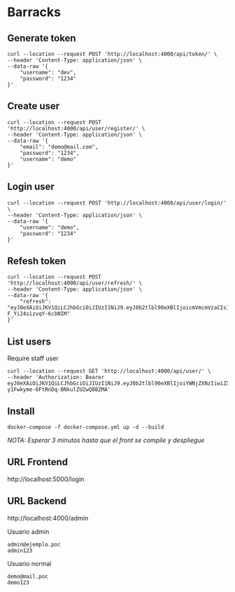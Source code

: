# Barracks


## Generate token
```
curl --location --request POST 'http://localhost:4000/api/token/' \
--header 'Content-Type: application/json' \
--data-raw '{
    "username": "dev",
    "password": "1234"
}'
```


## Create user

```
curl --location --request POST 'http://localhost:4000/api/user/register/' \
--header 'Content-Type: application/json' \
--data-raw '{
    "email": "demo@mail.com",
    "password": "1234",
    "username": "demo"
}'
```

## Login user
```
curl --location --request POST 'http://localhost:4000/api/user/login/' \
--header 'Content-Type: application/json' \
--data-raw '{
    "username": "demo",
    "password": "1234"
}'
```

## Refesh token

```
curl --location --request POST 'http://localhost:4000/api/user/refresh/' \
--header 'Content-Type: application/json' \
--data-raw '{
    "refresh": "eyJ0eXAiOiJKV1QiLCJhbGciOiJIUzI1NiJ9.eyJ0b2tlbl90eXBlIjoicmVmcmVzaCIsImV4cCI6MTYzNTM2MTAxNCwianRpIjoiNTAzNWUwMThiMTA4NGNhYzkzNGVlMzE5NmYwM2VlZjEiLCJ1c2VyX2lkIjo3fQ.tZbxJ2DvrsuL4qnIN1P1oDU-F_Yi24sizvqY-6cbNIM"
}'
```

## List users
Require staff user
```
curl --location --request GET 'http://localhost:4000/api/user/' \
--header 'Authorization: Bearer eyJ0eXAiOiJKV1QiLCJhbGciOiJIUzI1NiJ9.eyJ0b2tlbl90eXBlIjoiYWNjZXNzIiwiZXhwIjoxNjM1Mjc2MTQ1LCJqdGkiOiIxOGRjZmVhMDQ1MzY0MWI3YWU5ZjUxOGIzMWE3Y2MyMSIsInVzZXJfaWQiOjF9.YXlctyHy4q-y1Fwkyme-6FtRnDq-BNkulZU2wQ8BZMA'

```

## Install
```
docker-compose -f docker-compose.yml up -d --build
```
_NOTA: Esperar 3 minutos hasta que el front se compile y despliegue_

## URL Frontend
http://localhost:5000/login


## URL Backend
http://localhost:4000/admin

Usuario admin
```
admin@ejemplo.poc
admin123
```

Usuario normal
```
demo@mail.poc
demo123
```